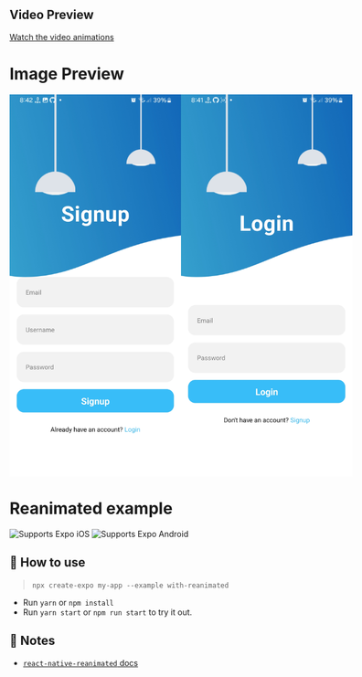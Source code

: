## Video Preview

[Watch the video animations](https://youtube.com/shorts/yLS6cq5GV2Q?si=dfzObk35dxZpCgIW)

# Image Preview

<div style="display: flex; justify-content: space-around; align-items: center;">
  <img src="https://github.com/divyesh-mali/SignupUI/blob/main/demo/Signup.jpg?raw=true" alt="Signup" width="300"/>
  <img src="https://github.com/divyesh-mali/SignupUI/blob/main/demo/Login.jpg?raw=true" alt="Login" width="300"/>
</div>



# Reanimated example

<p>
  <!-- iOS -->
  <img alt="Supports Expo iOS" longdesc="Supports Expo iOS" src="https://img.shields.io/badge/iOS-4630EB.svg?style=flat-square&logo=APPLE&labelColor=999999&logoColor=fff" />
  <!-- Android -->
  <img alt="Supports Expo Android" longdesc="Supports Expo Android" src="https://img.shields.io/badge/Android-4630EB.svg?style=flat-square&logo=ANDROID&labelColor=A4C639&logoColor=fff" />
  <!-- Web -->
</p>

## 🚀 How to use

> `npx create-expo my-app --example with-reanimated`

- Run `yarn` or `npm install`
- Run `yarn start` or `npm run start` to try it out.

## 📝 Notes

- [`react-native-reanimated` docs](https://docs.swmansion.com/react-native-reanimated/)
